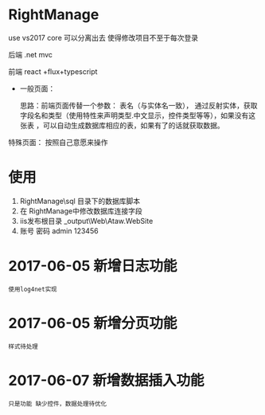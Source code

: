 # RightManage
use vs2017
core 可以分离出去 使得修改项目不至于每次登录

后端 .net mvc

前端 react +flux+typescript

- 一般页面：

    思路：前端页面传替一个参数： 表名（与实体名一致）， 通过反射实体，获取字段名和类型（使用特性来声明类型.中文显示，控件类型等等），如果没有这张表 ，可以自动生成数据库相应的表，如果有了的话就获取数据。
    
特殊页面：
按照自己意愿来操作

# 使用
  1. RightManage\sql 目录下的数据库脚本
  2. 在 RightManage中修改数据库连接字段
  3. iis发布根目录 _output\Web\Ataw.WebSite
  4. 账号 密码 admin 123456

  # 2017-06-05 新增日志功能
  	使用log4net实现
  # 2017-06-05 新增分页功能
    样式待处理
  # 2017-06-07 新增数据插入功能
    只是功能 缺少控件，数据处理待优化
